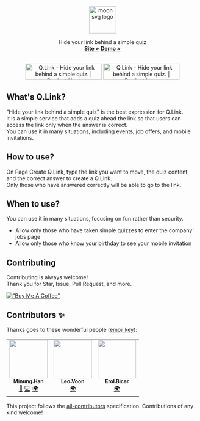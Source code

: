 <div align="center">
  <a href="https://moon-svg.minung.dev">
    <img src="https://user-images.githubusercontent.com/10302969/169694938-4da7a5e5-2207-4917-b020-6714ae224dc0.png" height="71" alt="moon svg logo" />
  </a>
  <br />
  <p align="center">
    Hide your link behind a simple quiz
    <br />
    <a href="https://q-link.minung.dev"><strong>Site »</strong></a>
    <a href="https://q-link.minung.dev/links/62825d42dad9a9d8d439aa54"><strong>Demo »</strong></a>
  </p>
</div>

<br/>
<div align="center">
<a href="https://www.producthunt.com/posts/q-link?utm_source=badge-featured&utm_medium=badge&utm_souce=badge-q&#0045;link" target="_blank"><img src="https://api.producthunt.com/widgets/embed-image/v1/featured.svg?post_id=347116&theme=light" alt="Q&#0046;Link - Hide&#0032;your&#0032;link&#0032;behind&#0032;a&#0032;simple&#0032;quiz&#0046; | Product Hunt" style="width: 200px; height: 43px;" width="200" height="43" /></a>
<a href="https://www.producthunt.com/posts/q-link?utm_source=badge-top-post-badge&utm_medium=badge&utm_souce=badge-q&#0045;link" target="_blank"><img src="https://api.producthunt.com/widgets/embed-image/v1/top-post-badge.svg?post_id=347116&theme=light&period=daily" alt="Q&#0046;Link - Hide&#0032;your&#0032;link&#0032;behind&#0032;a&#0032;simple&#0032;quiz&#0046; | Product Hunt" style="width: 200px; height: 43px;" width="200" height="43" /></a>
</div>

## What's Q.Link?

"Hide your link behind a simple quiz" is the best expression for Q.Link.  
It is a simple service that adds a quiz ahead the link so that users can access the link only when the answer is correct.  
You can use it in many situations, including events, job offers, and mobile invitations.

## How to use?

On Page Create Q.Link, type the link you want to move, the quiz content, and the correct answer to create a Q.Link.  
Only those who have answered correctly will be able to go to the link.

## When to use?

You can use it in many situations, focusing on fun rather than security.

- Allow only those who have taken simple quizzes to enter the company' jobs page
- Allow only those who know your birthday to see your mobile invitation

## Contributing

Contributing is always welcome!  
Thank you for Star, Issue, Pull Request, and more.

[!["Buy Me A Coffee"](https://www.buymeacoffee.com/assets/img/custom_images/orange_img.png)](https://www.buymeacoffee.com/minungHan)

## Contributors ✨

Thanks goes to these wonderful people ([emoji key](https://allcontributors.org/docs/en/emoji-key)):

<!-- ALL-CONTRIBUTORS-LIST:START - Do not remove or modify this section -->
<!-- prettier-ignore-start -->
<!-- markdownlint-disable -->
<table>
  <tr>
    <td align="center"><a href="https://github.com/hmu332233"><img src="https://avatars.githubusercontent.com/u/10302969?v=4?s=100" width="100px;" alt=""/><br /><sub><b>Minung Han</b></sub></a><br /><a href="#maintenance-hmu332233" title="Maintenance">🚧</a> <a href="https://github.com/hmu332233/q-link/commits?author=hmu332233" title="Code">💻</a> <a href="#translation-hmu332233" title="Translation">🌍</a></td>
    <td align="center"><a href="https://github.com/leovoon"><img src="https://avatars.githubusercontent.com/u/16155802?v=4?s=100" width="100px;" alt=""/><br /><sub><b>Leo Voon</b></sub></a><br /><a href="#translation-leovoon" title="Translation">🌍</a></td>
    <td align="center"><a href="https://flowcv.me/erolbicer"><img src="https://avatars.githubusercontent.com/u/33051763?v=4?s=100" width="100px;" alt=""/><br /><sub><b>Erol Bicer</b></sub></a><br /><a href="#translation-nucerl" title="Translation">🌍</a></td>
  </tr>
</table>

<!-- markdownlint-restore -->
<!-- prettier-ignore-end -->

<!-- ALL-CONTRIBUTORS-LIST:END -->

This project follows the [all-contributors](https://github.com/all-contributors/all-contributors) specification. Contributions of any kind welcome!
